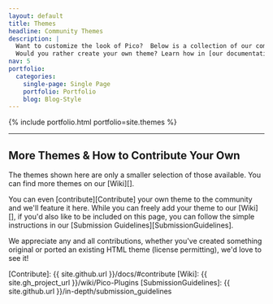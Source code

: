 ```yaml
---
layout: default
title: Themes
headline: Community Themes
description: |
  Want to customize the look of Pico?  Below is a collection of our community-developed themes.<br>
  Would you rather create your own theme? Learn how in [our documentation](/docs/#themes)!
nav: 5
portfolio:
  categories:
    single-page: Single Page
    portfolio: Portfolio
    blog: Blog-Style
---
```


{% include portfolio.html portfolio=site.themes %}

---

## More Themes & How to Contribute Your Own

The themes shown here are only a smaller selection of those available.  You can find more themes on our [Wiki][].

You can even [contribute][Contribute] your own theme to the community and we'll feature it here.  While you can freely add your theme to our [Wiki][], if you'd also like to be included on this page, you can follow the simple instructions in our [Submission Guidelines][SubmissionGuidelines].

We appreciate any and all contributions, whether you've created something original or ported an existing HTML theme (license permitting), we'd love to see it!

[Contribute]: {{ site.github.url }}/docs/#contribute
[Wiki]: {{ site.gh_project_url }}/wiki/Pico-Plugins
[SubmissionGuidelines]: {{ site.github.url }}/in-depth/submission_guidelines
